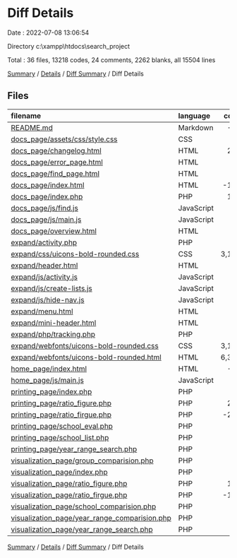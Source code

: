 # Diff Details

Date : 2022-07-08 13:06:54

Directory c:\\xampp\\htdocs\\search_project

Total : 36 files,  13218 codes, 24 comments, 2262 blanks, all 15504 lines

[Summary](results.md) / [Details](details.md) / [Diff Summary](diff.md) / Diff Details

## Files
| filename | language | code | comment | blank | total |
| :--- | :--- | ---: | ---: | ---: | ---: |
| [README.md](/README.md) | Markdown | -38 | 0 | -4 | -42 |
| [docs_page/assets/css/style.css](/docs_page/assets/css/style.css) | CSS | 45 | 0 | 9 | 54 |
| [docs_page/changelog.html](/docs_page/changelog.html) | HTML | 208 | 0 | 43 | 251 |
| [docs_page/error_page.html](/docs_page/error_page.html) | HTML | 71 | 0 | 18 | 89 |
| [docs_page/find_page.html](/docs_page/find_page.html) | HTML | 54 | 1 | 10 | 65 |
| [docs_page/index.html](/docs_page/index.html) | HTML | -110 | 0 | -20 | -130 |
| [docs_page/index.php](/docs_page/index.php) | PHP | 115 | 11 | 24 | 150 |
| [docs_page/js/find.js](/docs_page/js/find.js) | JavaScript | 74 | 1 | 28 | 103 |
| [docs_page/js/main.js](/docs_page/js/main.js) | JavaScript | 18 | 0 | 3 | 21 |
| [docs_page/overview.html](/docs_page/overview.html) | HTML | 8 | 0 | 1 | 9 |
| [expand/activity.php](/expand/activity.php) | PHP | 4 | 0 | 0 | 4 |
| [expand/css/uicons-bold-rounded.css](/expand/css/uicons-bold-rounded.css) | CSS | 3,139 | 0 | 3 | 3,142 |
| [expand/header.html](/expand/header.html) | HTML | 1 | 0 | 0 | 1 |
| [expand/js/activity.js](/expand/js/activity.js) | JavaScript | 17 | 0 | 3 | 20 |
| [expand/js/create-lists.js](/expand/js/create-lists.js) | JavaScript | 0 | -1 | -5 | -6 |
| [expand/js/hide-nav.js](/expand/js/hide-nav.js) | JavaScript | 10 | 0 | 1 | 11 |
| [expand/menu.html](/expand/menu.html) | HTML | 3 | 0 | 0 | 3 |
| [expand/mini-header.html](/expand/mini-header.html) | HTML | 12 | 0 | 2 | 14 |
| [expand/php/tracking.php](/expand/php/tracking.php) | PHP | 14 | 1 | 5 | 20 |
| [expand/webfonts/uicons-bold-rounded.css](/expand/webfonts/uicons-bold-rounded.css) | CSS | 3,139 | 0 | 3 | 3,142 |
| [expand/webfonts/uicons-bold-rounded.html](/expand/webfonts/uicons-bold-rounded.html) | HTML | 6,388 | 0 | 2,110 | 8,498 |
| [home_page/index.html](/home_page/index.html) | HTML | -45 | 3 | -1 | -43 |
| [home_page/js/main.js](/home_page/js/main.js) | JavaScript | 44 | 7 | 20 | 71 |
| [printing_page/index.php](/printing_page/index.php) | PHP | -2 | 0 | -1 | -3 |
| [printing_page/ratio_figure.php](/printing_page/ratio_figure.php) | PHP | 208 | 0 | 39 | 247 |
| [printing_page/ratio_firgue.php](/printing_page/ratio_firgue.php) | PHP | -206 | 0 | -35 | -241 |
| [printing_page/school_eval.php](/printing_page/school_eval.php) | PHP | 3 | 0 | -2 | 1 |
| [printing_page/school_list.php](/printing_page/school_list.php) | PHP | 2 | 0 | 2 | 4 |
| [printing_page/year_range_search.php](/printing_page/year_range_search.php) | PHP | 7 | 0 | 1 | 8 |
| [visualization_page/group_comparision.php](/visualization_page/group_comparision.php) | PHP | 5 | 0 | 2 | 7 |
| [visualization_page/index.php](/visualization_page/index.php) | PHP | -1 | 1 | 0 | 0 |
| [visualization_page/ratio_figure.php](/visualization_page/ratio_figure.php) | PHP | 151 | 0 | 35 | 186 |
| [visualization_page/ratio_firgue.php](/visualization_page/ratio_firgue.php) | PHP | -144 | 0 | -35 | -179 |
| [visualization_page/school_comparision.php](/visualization_page/school_comparision.php) | PHP | 5 | 0 | 2 | 7 |
| [visualization_page/year_range_comparision.php](/visualization_page/year_range_comparision.php) | PHP | 9 | 0 | 2 | 11 |
| [visualization_page/year_range_search.php](/visualization_page/year_range_search.php) | PHP | 10 | 0 | -1 | 9 |

[Summary](results.md) / [Details](details.md) / [Diff Summary](diff.md) / Diff Details